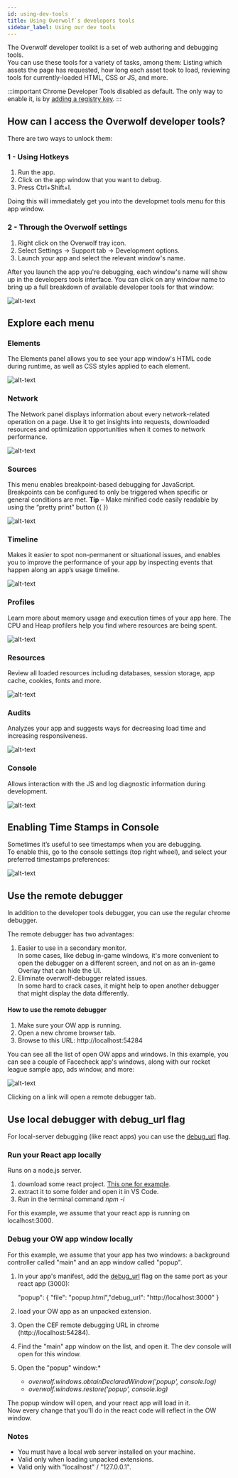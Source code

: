 ```yaml
---
id: using-dev-tools
title: Using Overwolf`s developers tools
sidebar_label: Using our dev tools
---
```


The Overwolf developer toolkit is a set of web authoring and debugging tools.  
You can use these tools for a variety of tasks, among them: Listing which assets the page has requested, how long each asset took to load, reviewing tools for currently-loaded HTML, CSS or JS, and more.

:::important
Chrome Developer Tools disabled as default. The only way to enable it, is by [adding a registry key](../topics/enable-dev-tools#download-registry-key).
:::

## How can I access the Overwolf developer tools?

There are two ways to unlock them:

### 1 - Using Hotkeys

1. Run the app.
2. Click on the app window that you want to debug.
3. Press Ctrl+Shift+I.

Doing this will immediately get you into the developmet tools menu for this app window.

### 2 - Through the Overwolf settings

1. Right click on the Overwolf tray icon.
2. Select Settings → Support tab → Development options.
3. Launch your app and select the relevant window's name.

After you launch the app you're debugging, each window's name will show up in the developers tools interface. You can click on any window name to bring up a full breakdown of available developer tools for that window:

![alt-text](assets/dev-tools-1.jpg)

## Explore each menu

### Elements

The Elements panel allows you to see your app window's HTML code during runtime, as well as CSS styles applied to each element.

![alt-text](assets/dev-tools-2.jpg)

### Network

The Network panel displays information about every network-related operation on a page. Use it to get insights into requests, downloaded resources and optimization opportunities when it comes to network performance.

![alt-text](assets/dev-tools-3.jpg)

### Sources

This menu enables breakpoint-based debugging for JavaScript. Breakpoints can be configured to only be triggered when specific or general conditions are met.
**Tip** – Make minified code easily readable by using the “pretty print” button ({ })

![alt-text](assets/dev-tools-4.jpg)

### Timeline

Makes it easier to spot non-permanent or situational issues, and enables you to improve the performance of your app by inspecting events that happen along an app’s usage timeline.

![alt-text](assets/dev-tools-5.jpg)

### Profiles

Learn more about memory usage and execution times of your app here. The CPU and Heap profilers help you find where resources are being spent.

![alt-text](assets/dev-tools-6.jpg)

### Resources

Review all loaded resources including databases, session storage, app cache, cookies, fonts and more.

![alt-text](assets/dev-tools-7.jpg)

### Audits

Analyzes your app and suggests ways for decreasing load time and increasing responsiveness.

![alt-text](assets/dev-tools-8.jpg)

### Console

Allows interaction with the JS and log diagnostic information during development.

![alt-text](assets/dev-tools-9.jpg)

## Enabling Time Stamps in Console

Sometimes it’s useful to see timestamps when you are debugging.  
To enable this, go to the console settings (top right wheel), and select your preferred timestamps preferences:

![alt-text](assets/dev-tools-10.png)

## Use the remote debugger

In addition to the developer tools debugger, you can use the regular chrome debugger.  

The remote debugger has two advantages:

1. Easier to use in a secondary monitor.  
   In some cases, like debug in-game windows, it's more convenient to open the debugger on a different screen, and not on as an in-game Overlay that can hide the UI.
2. Eliminate overwolf-debugger related issues.  
  In some hard to crack cases, it might help to open another debugger that might display the data differently.

  #### How to use the remote debugger

  1. Make sure your OW app is running.
  2. Open a new chrome browser tab.
  3. Browse to this URL: http://localhost:54284
  
You can see all the list of open OW apps and windows.  In this example, you can see a couple of Facecheck app's windows, along with our rocket league sample app, ads window, and more:

![alt-text](assets/dev-tools-11.png)

Clicking on a link will open a remote debugger tab.

## Use local debugger with debug_url flag

For local-server debugging (like react apps) you can use the [debug_url](../api/manifest-json#debug_url) flag.

### Run your React app locally

Runs on a node.js server.

1. download some react project. [This one for example](https://github.com/aditya-sridhar/simple-reactjs-app).
2. extract it to some folder and open it in VS Code.
3. Run in the terminal command *npm -i*

For this example, we assume that your react app is running on localhost:3000.

### Debug your OW app window locally

For this example, we assume that your app has two windows: a background controller called "main" and an app window called "popup".

1. In your app's manifest, add the [debug_url](../api/manifest-json#debug_url) flag on the same port as your react app (3000):
   
   "popup": { "file": "popup.html","debug_url": "http://localhost:3000" }
2. load your OW app as an unpacked extension.
3. Open the CEF remote debugging URL in chrome (http://localhost:54284).
4. Find the "main" app window on the list, and open it. The dev console will open for this window.
5. Open the "popup" window:*
   * *overwolf.windows.obtainDeclaredWindow('popup', console.log)*
   * *overwolf.windows.restore('popup', console.log)*
  
  The popup window will open, and your react app will load in it.  
   Now every change that you'll do in the react code will reflect in the OW window.

### Notes
* You must have a local web server installed on your machine.
* Valid only when loading unpacked extensions.
* Valid only with "localhost" / "127.0.0.1".